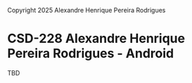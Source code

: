 Copyright 2025 Alexandre Henrique Pereira Rodrigues

# CSD-228 Alexandre Henrique Pereira Rodrigues - Android

TBD
